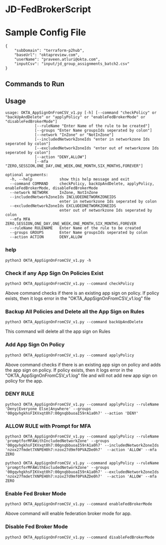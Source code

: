 # JD-FedBrokerScript

# Sample Config File
```
{
    "subDomain": "terraform-p2hub",
    "baseUrl": "oktapreview.com",
    "userName": "praveen.atluri@okta.com",
    "inputCsv": "input/jd_group_assignments_batch2.csv"
}
```

## Commands to Run

## Usage

```
usage: OKTA_AppSignOnFromCSV_v1.py [-h] [--command "checkPolicy" or "backUpAndDelete" or "applyPolicy" or "enableFedBrokerMode" or "disableFedBrokerMode"] 
             [--ruleName "Enter Name of the rule to be created"] 
             [--groups "Enter Name groupsIds seperated by colon"] 
             [--network "InZone" or "NotInZone"] 
             [--includedNetworkZoneIds "enter in networkzone Ids seperated by colon"] 
             [--excludedNetworkZoneIds "enter out of networkzone Ids seperated by colon"] 
             [--action "DENY,ALLOW"] 
             [--mfa "ZERO,SESSION,ONE_DAY,ONE_WEEK,ONE_MONTH,SIX_MONTHS,FOREVER"]

optional arguments:
  -h, --help            show this help message and exit
  --command COMMAND     checkPolicy, backUpAndDelete, applyPolicy,  enableFedBrokerMode, disableFedBrokerMode 
  --network NETWORK     InZone, NotInZone
  --includedNetworkZoneIds INCLUDEDNETWORKZONEIDS
                        enter in networkzone Ids seperated by colon
  --excludedNetworkZoneIds EXCLUDEDNETWORKZONEIDS
                        enter out of networkzone Ids seperated by colon
  --mfa MFA             ZERO,SESSION,ONE_DAY,ONE_WEEK,ONE_MONTH,SIX_MONTHS,FOREVER
  --ruleName RULENAME   Enter Name of the rule to be created
  --groups GROUPS       Enter Name groupsIds seperated by colon
  --action ACTION       DENY,ALLOW
```
             
### help
```
python3 OKTA_AppSignOnFromCSV_v1.py -h
```

### Check if any App Sign On Policies Exist
```
python3 OKTA_AppSignOnFromCSV_v1.py --command checkPolicy
```

Above command checks if there is an existing app sign on policy. If policy exists, then it logs error in the "OKTA_AppSignOnFromCSV_v1.log" file

### Backup All Policies and Delete all the App Sign on Rules
```
python3 OKTA_AppSignOnFromCSV_v1.py --command backUpAndDelete
```

This command will delete all the app sign on Rules

### Add App Sign On Policy
```
python3 OKTA_AppSignOnFromCSV_v1.py --command applyPolicy
```

Above command checks if there is an existing app sign on policy and adds the app sign on policy. If policy exists, then it logs error in the "OKTA_AppSignOnFromCSV_v1.log" file and will not add new app sign on policy for the app.

### DENY RULE
```
python3 OKTA_AppSignOnFromCSV_v1.py --command applyPolicy --ruleName 'Deny|Everyone Else|Anywhere' --groups '00gqvhgkhsFIKVxqt0h7:00gnqbbuoaI59rA1a0h7' --action 'DENY'
```

### ALLOW RULE with Prompt for MFA

```
python3 OKTA_AppSignOnFromCSV_v1.py --command applyPolicy --ruleName 'promptforMFAWithIncludedNetworkZone' --groups '00gqvhgkhsFIKVxqt0h7:00gnqbbuoaI59rA1a0h7' --includedNetworkZoneIds 'nzox27fmdet7XNPEH0h7:nzox27d9mf0PVAZDe0h7'  --action 'ALLOW' --mfa ZERO
```

```
python3 OKTA_AppSignOnFromCSV_v1.py --command applyPolicy --ruleName 'promptforMFAWithExcludedNetworkZone' --groups '00gqvhgkhsFIKVxqt0h7:00gnqbbuoaI59rA1a0h7' --excludedNetworkZoneIds 'nzox27fmdet7XNPEH0h7:nzox27d9mf0PVAZDe0h7'  --action 'ALLOW' --mfa ZERO
```

### Enable Fed Broker Mode
```
python3 OKTA_AppSignOnFromCSV_v1.py --command enableFedBrokerMode
```

Above command will enable federation broker mode for app.

### Disable Fed Broker Mode
```
python3 OKTA_AppSignOnFromCSV_v1.py --command disableFedBrokerMode
```
